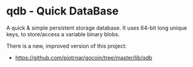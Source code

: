 qdb - Quick DataBase
===

A quick & simple persistent storage database.
It uses 64-bit long unique keys, to store/access a variable binary blobs.


There is a new, improved version of this project:

 * https://github.com/piotrnar/gocoin/tree/master/lib/qdb
